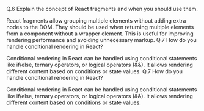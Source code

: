 Q.6 Explain the concept of React fragments and when you should use them.

React fragments allow grouping multiple elements without adding extra nodes to the DOM. They should be used when returning multiple elements from a component without a wrapper element. This is useful for improving rendering performance and avoiding unnecessary markup.
Q.7 How do you handle conditional rendering in React?

Conditional rendering in React can be handled using conditional statements like if/else, ternary operators, or logical operators (&&). It allows rendering different content based on conditions or state values.
Q.7 How do you handle conditional rendering in React?

Conditional rendering in React can be handled using conditional statements like if/else, ternary operators, or logical operators (&&). It allows rendering different content based on conditions or state values.
